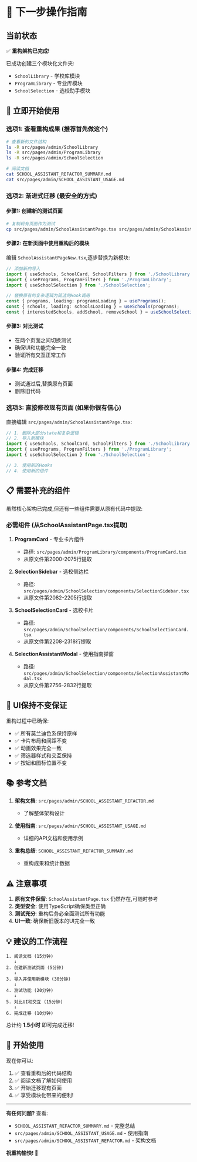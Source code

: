 # 🎯 下一步操作指南

## 当前状态

✅ **重构架构已完成!** 

已成功创建三个模块化文件夹:
- `SchoolLibrary` - 学校库模块
- `ProgramLibrary` - 专业库模块  
- `SchoolSelection` - 选校助手模块

## 🚀 立即开始使用

### 选项1: 查看重构成果 (推荐首先做这个)

```bash
# 查看新的文件结构
ls -R src/pages/admin/SchoolLibrary
ls -R src/pages/admin/ProgramLibrary
ls -R src/pages/admin/SchoolSelection

# 阅读文档
cat SCHOOL_ASSISTANT_REFACTOR_SUMMARY.md
cat src/pages/admin/SCHOOL_ASSISTANT_USAGE.md
```

### 选项2: 渐进式迁移 (最安全的方式)

#### 步骤1: 创建新的测试页面
```bash
# 复制现有页面作为测试
cp src/pages/admin/SchoolAssistantPage.tsx src/pages/admin/SchoolAssistantPageNew.tsx
```

#### 步骤2: 在新页面中使用重构后的模块
编辑 `SchoolAssistantPageNew.tsx`,逐步替换为新模块:

```typescript
// 添加新的导入
import { useSchools, SchoolCard, SchoolFilters } from './SchoolLibrary';
import { usePrograms, ProgramFilters } from './ProgramLibrary';
import { useSchoolSelection } from './SchoolSelection';

// 替换原有的复杂逻辑为简洁的Hook调用
const { programs, loading: programsLoading } = usePrograms();
const { schools, loading: schoolsLoading } = useSchools(programs);
const { interestedSchools, addSchool, removeSchool } = useSchoolSelection();
```

#### 步骤3: 对比测试
- 在两个页面之间切换测试
- 确保UI和功能完全一致
- 验证所有交互正常工作

#### 步骤4: 完成迁移
- 测试通过后,替换原有页面
- 删除旧代码

### 选项3: 直接修改现有页面 (如果你很有信心)

直接编辑 `src/pages/admin/SchoolAssistantPage.tsx`:

```typescript
// 1. 删除大部分state和复杂逻辑
// 2. 导入新模块
import { useSchools, SchoolCard, SchoolFilters } from './SchoolLibrary';
import { usePrograms, ProgramFilters } from './ProgramLibrary';
import { useSchoolSelection } from './SchoolSelection';

// 3. 使用新的Hooks
// 4. 使用新的组件
```

## 📋 需要补充的组件

虽然核心架构已完成,但还有一些组件需要从原有代码中提取:

### 必需组件 (从SchoolAssistantPage.tsx提取)

1. **ProgramCard** - 专业卡片组件
   - 路径: `src/pages/admin/ProgramLibrary/components/ProgramCard.tsx`
   - 从原文件第2000-2075行提取

2. **SelectionSidebar** - 选校侧边栏
   - 路径: `src/pages/admin/SchoolSelection/components/SelectionSidebar.tsx`
   - 从原文件第2082-2205行提取

3. **SchoolSelectionCard** - 选校卡片
   - 路径: `src/pages/admin/SchoolSelection/components/SchoolSelectionCard.tsx`
   - 从原文件第2208-2318行提取

4. **SelectionAssistantModal** - 使用指南弹窗
   - 路径: `src/pages/admin/SchoolSelection/components/SelectionAssistantModal.tsx`
   - 从原文件第2756-2832行提取

## 🎨 UI保持不变保证

重构过程中已确保:
- ✅ 所有莫兰迪色系保持原样
- ✅ 卡片布局和间距不变
- ✅ 动画效果完全一致
- ✅ 筛选器样式和交互保持
- ✅ 按钮和图标位置不变

## 📚 参考文档

1. **架构文档**: `src/pages/admin/SCHOOL_ASSISTANT_REFACTOR.md`
   - 了解整体架构设计

2. **使用指南**: `src/pages/admin/SCHOOL_ASSISTANT_USAGE.md`
   - 详细的API文档和使用示例

3. **重构总结**: `SCHOOL_ASSISTANT_REFACTOR_SUMMARY.md`
   - 重构成果和统计数据

## ⚠️ 注意事项

1. **原有文件保留**: `SchoolAssistantPage.tsx` 仍然存在,可随时参考
2. **类型安全**: 使用TypeScript确保类型正确
3. **测试充分**: 重构后务必全面测试所有功能
4. **UI一致**: 确保新旧版本的UI完全一致

## 💡 建议的工作流程

```
1. 阅读文档 (15分钟)
   ↓
2. 创建新测试页面 (5分钟)
   ↓
3. 导入并使用新模块 (30分钟)
   ↓
4. 测试功能 (20分钟)
   ↓
5. 对比UI和交互 (15分钟)
   ↓
6. 完成迁移 (10分钟)
```

总计约 **1.5小时** 即可完成迁移!

## 🎉 开始使用

现在你可以:

1. ✅ 查看重构后的代码结构
2. ✅ 阅读文档了解如何使用
3. ✅ 开始迁移现有页面
4. ✅ 享受模块化带来的便利!

---

**有任何问题?** 查看:
- `SCHOOL_ASSISTANT_REFACTOR_SUMMARY.md` - 完整总结
- `src/pages/admin/SCHOOL_ASSISTANT_USAGE.md` - 使用指南
- `src/pages/admin/SCHOOL_ASSISTANT_REFACTOR.md` - 架构文档

**祝重构愉快! 🚀**

